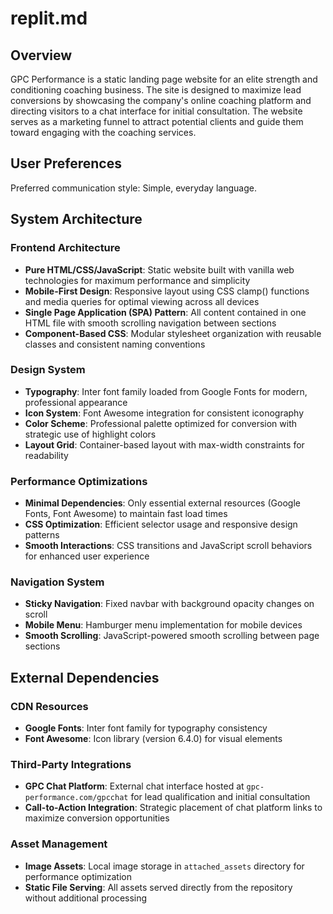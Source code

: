 # replit.md

## Overview

GPC Performance is a static landing page website for an elite strength and conditioning coaching business. The site is designed to maximize lead conversions by showcasing the company's online coaching platform and directing visitors to a chat interface for initial consultation. The website serves as a marketing funnel to attract potential clients and guide them toward engaging with the coaching services.

## User Preferences

Preferred communication style: Simple, everyday language.

## System Architecture

### Frontend Architecture
- **Pure HTML/CSS/JavaScript**: Static website built with vanilla web technologies for maximum performance and simplicity
- **Mobile-First Design**: Responsive layout using CSS clamp() functions and media queries for optimal viewing across all devices
- **Single Page Application (SPA) Pattern**: All content contained in one HTML file with smooth scrolling navigation between sections
- **Component-Based CSS**: Modular stylesheet organization with reusable classes and consistent naming conventions

### Design System
- **Typography**: Inter font family loaded from Google Fonts for modern, professional appearance
- **Icon System**: Font Awesome integration for consistent iconography
- **Color Scheme**: Professional palette optimized for conversion with strategic use of highlight colors
- **Layout Grid**: Container-based layout with max-width constraints for readability

### Performance Optimizations
- **Minimal Dependencies**: Only essential external resources (Google Fonts, Font Awesome) to maintain fast load times
- **CSS Optimization**: Efficient selector usage and responsive design patterns
- **Smooth Interactions**: CSS transitions and JavaScript scroll behaviors for enhanced user experience

### Navigation System
- **Sticky Navigation**: Fixed navbar with background opacity changes on scroll
- **Mobile Menu**: Hamburger menu implementation for mobile devices
- **Smooth Scrolling**: JavaScript-powered smooth scrolling between page sections

## External Dependencies

### CDN Resources
- **Google Fonts**: Inter font family for typography consistency
- **Font Awesome**: Icon library (version 6.4.0) for visual elements

### Third-Party Integrations
- **GPC Chat Platform**: External chat interface hosted at `gpc-performance.com/gpcchat` for lead qualification and initial consultation
- **Call-to-Action Integration**: Strategic placement of chat platform links to maximize conversion opportunities

### Asset Management
- **Image Assets**: Local image storage in `attached_assets` directory for performance optimization
- **Static File Serving**: All assets served directly from the repository without additional processing